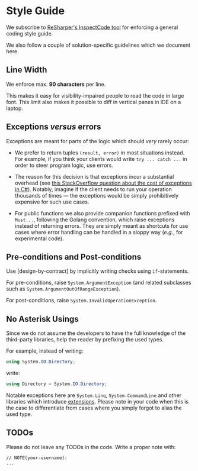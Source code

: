 # Style Guide

We subscribe to [ReSharper's InspectCode tool] for enforcing a general coding style guide.

[ReSharper's InspectCode tool]: https://www.jetbrains.com/help/resharper/InspectCode.html

We also follow a couple of solution-specific guidelines which we document here.

## Line Width

We enforce max. **90 characters** per line.

This makes it easy for visibility-impaired people to read the code in large font.
This limit also makes it possible to diff in vertical panes in IDE on a laptop.

## Exceptions *versus* errors

Exceptions are meant for parts of the logic which should *very* rarely occur:

* We prefer to return tuples `(result, error)` in most situations instead.
 For example, if you think your clients would write `try ... catch ...` in order to steer program logic, use errors.

* The reason for this decision is that exceptions incur a substantial overhead (see [this StackOverflow question about the cost of exceptions in C#]).
  Notably, imagine if the client needs to run your operation thousands of times — the exceptions would be simply prohibitively expensive for such use cases.

[this StackOverflow question about the cost of exceptions in C#]: https://stackoverflow.com/questions/891217/how-expensive-are-exceptions-in-c

* For public functions we also provide companion functions prefixed with `Must...`, following the Golang convention, which raise exceptions instead of returning errors.
They are simply meant as shortcuts for use cases where error handling can be handled in a sloppy way (*e.g.*, for experimental code).

## Pre-conditions and Post-conditions

Use [design-by-contract] by implicitly writing checks using `if`-statements.

For pre-conditions, raise `System.ArgumentException` (and related subclasses such as `System.ArgumentOutOfRangeException`).

For post-conditions, raise `System.InvalidOperationException`.

## No Asterisk Usings

Since we do not assume the developers to have the full knowledge of the third-party libraries, help the reader by prefixing the used types.

For example, instead of writing:

```csharp
using System.IO.Directory;
```

write:

```csharp
using Directory = System.IO.Directory;
```

Notable exceptions here are `System.Linq`, `System.CommandLine` and other libraries which introduce [extensions].
Please note in your code when this is the case to differentiate from cases where you simply forgot to alias the used type.

[extensions]: https://docs.microsoft.com/en-us/dotnet/csharp/programming-guide/classes-and-structs/extension-methods

## TODOs

Please do not leave any TODOs in the code.
Write a proper note with:

```
// NOTE(your-username): 
...
```
